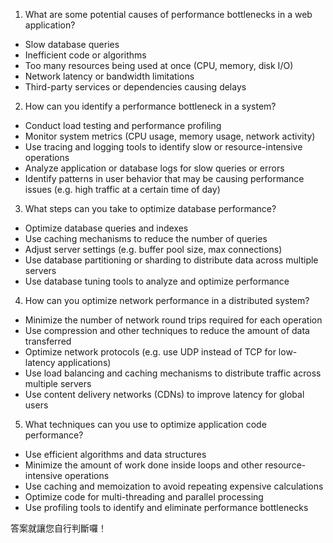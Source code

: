 

1. What are some potential causes of performance bottlenecks in a web application?
- Slow database queries
- Inefficient code or algorithms
- Too many resources being used at once (CPU, memory, disk I/O)
- Network latency or bandwidth limitations
- Third-party services or dependencies causing delays

2. How can you identify a performance bottleneck in a system?
- Conduct load testing and performance profiling
- Monitor system metrics (CPU usage, memory usage, network activity)
- Use tracing and logging tools to identify slow or resource-intensive operations
- Analyze application or database logs for slow queries or errors
- Identify patterns in user behavior that may be causing performance issues (e.g. high traffic at a certain time of day)

3. What steps can you take to optimize database performance?
- Optimize database queries and indexes
- Use caching mechanisms to reduce the number of queries
- Adjust server settings (e.g. buffer pool size, max connections)
- Use database partitioning or sharding to distribute data across multiple servers
- Use database tuning tools to analyze and optimize performance

4. How can you optimize network performance in a distributed system?
- Minimize the number of network round trips required for each operation
- Use compression and other techniques to reduce the amount of data transferred
- Optimize network protocols (e.g. use UDP instead of TCP for low-latency applications)
- Use load balancing and caching mechanisms to distribute traffic across multiple servers
- Use content delivery networks (CDNs) to improve latency for global users

5. What techniques can you use to optimize application code performance?
- Use efficient algorithms and data structures
- Minimize the amount of work done inside loops and other resource-intensive operations
- Use caching and memoization to avoid repeating expensive calculations
- Optimize code for multi-threading and parallel processing
- Use profiling tools to identify and eliminate performance bottlenecks

答案就讓您自行判斷囉！